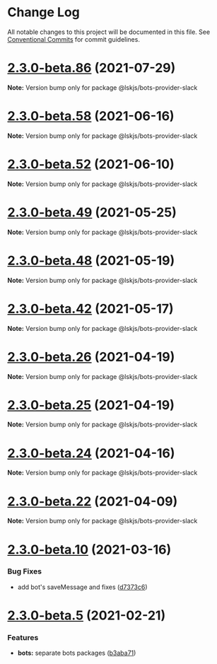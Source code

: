 # Change Log

All notable changes to this project will be documented in this file.
See [Conventional Commits](https://conventionalcommits.org) for commit guidelines.

# [2.3.0-beta.86](https://github.com/lskjs/lskjs/tree/master/packages/bots-provider-slack/compare/v2.3.0-beta.85...v2.3.0-beta.86) (2021-07-29)

**Note:** Version bump only for package @lskjs/bots-provider-slack





# [2.3.0-beta.58](https://github.com/lskjs/lskjs/tree/master/packages/bots-provider-slack/compare/v2.3.0-beta.57...v2.3.0-beta.58) (2021-06-16)

**Note:** Version bump only for package @lskjs/bots-provider-slack





# [2.3.0-beta.52](https://github.com/lskjs/lskjs/tree/master/packages/bots-provider-slack/compare/v2.3.0-beta.51...v2.3.0-beta.52) (2021-06-10)

**Note:** Version bump only for package @lskjs/bots-provider-slack





# [2.3.0-beta.49](https://github.com/lskjs/lskjs/tree/master/packages/bots-provider-slack/compare/v2.3.0-beta.48...v2.3.0-beta.49) (2021-05-25)

**Note:** Version bump only for package @lskjs/bots-provider-slack





# [2.3.0-beta.48](https://github.com/lskjs/lskjs/tree/master/packages/bots-provider-slack/compare/v2.3.0-beta.47...v2.3.0-beta.48) (2021-05-19)

**Note:** Version bump only for package @lskjs/bots-provider-slack





# [2.3.0-beta.42](https://github.com/lskjs/lskjs/tree/master/packages/bots-provider-slack/compare/v2.3.0-beta.41...v2.3.0-beta.42) (2021-05-17)

**Note:** Version bump only for package @lskjs/bots-provider-slack





# [2.3.0-beta.26](https://github.com/lskjs/lskjs/tree/master/packages/bots-provider-slack/compare/v2.3.0-beta.25...v2.3.0-beta.26) (2021-04-19)

**Note:** Version bump only for package @lskjs/bots-provider-slack





# [2.3.0-beta.25](https://github.com/lskjs/lskjs/tree/master/packages/bots-provider-slack/compare/v2.3.0-beta.24...v2.3.0-beta.25) (2021-04-19)

**Note:** Version bump only for package @lskjs/bots-provider-slack





# [2.3.0-beta.24](https://github.com/lskjs/lskjs/tree/master/packages/bots-provider-slack/compare/v2.3.0-beta.23...v2.3.0-beta.24) (2021-04-16)

**Note:** Version bump only for package @lskjs/bots-provider-slack





# [2.3.0-beta.22](https://github.com/lskjs/lskjs/tree/master/packages/bots-provider-slack/compare/v2.3.0-beta.21...v2.3.0-beta.22) (2021-04-09)

**Note:** Version bump only for package @lskjs/bots-provider-slack





# [2.3.0-beta.10](https://github.com/lskjs/lskjs/tree/master/packages/bots-provider-slack/compare/v2.3.0-beta.9...v2.3.0-beta.10) (2021-03-16)


### Bug Fixes

* add bot's saveMessage and fixes ([d7373c6](https://github.com/lskjs/lskjs/tree/master/packages/bots-provider-slack/commit/d7373c6364282613c4008ff617e375bf6974c37e))





# [2.3.0-beta.5](https://github.com/lskjs/lskjs/tree/master/packages/bots-provider-slack/compare/v2.3.0-beta.4...v2.3.0-beta.5) (2021-02-21)


### Features

* **bots:** separate bots packages ([b3aba71](https://github.com/lskjs/lskjs/tree/master/packages/bots-provider-slack/commit/b3aba716c36ee27896685b645a0f77808fecba92))
